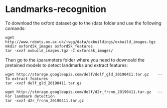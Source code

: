 # Landmarks-recognition


To download the oxford dataset go to the /data folder and use the following comands:

    wget http://www.robots.ox.ac.uk/~vgg/data/oxbuildings/oxbuild_images.tgz
    mkdir oxford5k_images oxford5k_features
    tar -xvzf oxbuild_images.tgz -C oxford5k_images/
    

Then go to the /parameters folder where you need to downoald the pretained models to detect landmarks and extract features:

    wget http://storage.googleapis.com/delf/delf_gld_20190411.tar.gz    --  To extract features
    tar -xvzf delf_gld_20190411.tar.gz
    
    wget http://storage.googleapis.com/delf/d2r_frcnn_20190411.tar.gz   -- For landmark detection
    tar -xvzf d2r_frcnn_20190411.tar.gz
